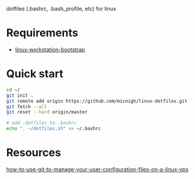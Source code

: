 dotfiles (.bashrc, .bash_profile, etc) for linux

# Requirements

 - [linux-workstation-bootstrap](https://github.com/micnigh/linux-workstation-bootstrap)

# Quick start

```bash
cd ~/
git init .
git remote add origin https://github.com/micnigh/linux-dotfiles.git
git fetch --all
git reset --hard origin/master

# add .dotfiles to .bashrc
echo ". ~/dotfiles.sh" >> ~/.bashrc
```

# Resources

[how-to-use-git-to-manage-your-user-configuration-files-on-a-linux-vps](https://www.digitalocean.com/community/tutorials/how-to-use-git-to-manage-your-user-configuration-files-on-a-linux-vps)
